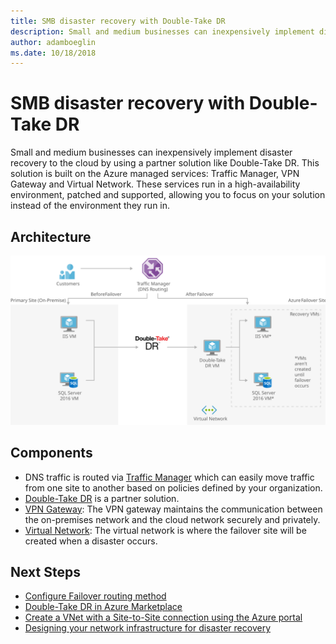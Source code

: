 ```yaml
---
title: SMB disaster recovery with Double-Take DR
description: Small and medium businesses can inexpensively implement disaster recovery to the cloud by using a partner solution like Double-Take DR.
author: adamboeglin
ms.date: 10/18/2018
---
```

# SMB disaster recovery with Double-Take DR
Small and medium businesses can inexpensively implement disaster recovery to the cloud by using a partner solution like Double-Take DR.
This solution is built on the Azure managed services: Traffic Manager, VPN Gateway and Virtual Network. These services run in a high-availability environment, patched and supported, allowing you to focus on your solution instead of the environment they run in.

## Architecture
<img src="media/disaster-recovery-smb-double-take-dr.svg" alt='architecture diagram' />

## Components
* DNS traffic is routed via [Traffic Manager](http://azure.microsoft.com/services/traffic-manager/) which can easily move traffic from one site to another based on policies defined by your organization.
* [Double-Take DR](http://azure.microsoft.com/marketplace/partners/vision-solutions/double-take-dr/) is a partner solution.
* [VPN Gateway](href="http://azure.microsoft.com/services/vpn-gateway/): The VPN gateway maintains the communication between the on-premises network and the cloud network securely and privately.
* [Virtual Network](href="http://azure.microsoft.com/services/virtual-network/): The virtual network is where the failover site will be created when a disaster occurs.

## Next Steps
* [Configure Failover routing method](https://docs.microsoft.com/api/Redirect/documentation/articles/traffic-manager-configure-failover-routing-method/)
* [Double-Take DR in Azure Marketplace](href="http://azure.microsoft.com/marketplace/partners/vision-solutions/double-take-dr/)
* [Create a VNet with a Site-to-Site connection using the Azure portal](https://docs.microsoft.com/api/Redirect/documentation/articles/vpn-gateway-howto-site-to-site-resource-manager-portal/)
* [Designing your network infrastructure for disaster recovery](https://docs.microsoft.com/api/Redirect/documentation/articles/site-recovery-network-design/)